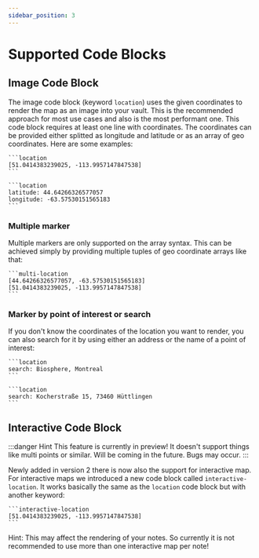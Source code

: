 ```yaml
---
sidebar_position: 3
---
```


# Supported Code Blocks

## Image Code Block

The image code block (keyword `location`) uses the given coordinates to render the map as an image into your vault. This is the recommended approach for most use cases and also is the most performant one.
This code block requires at least one line with coordinates. The coordinates can be provided either splitted as longitude and latitude or as an array of geo coordinates. Here are some examples:

````
```location
[51.0414383239025, -113.9957147847538]
```
````

````
```location
latitude: 44.64266326577057
longitude: -63.57530151565183
```
````

### Multiple marker

Multiple markers are only supported on the array syntax. This can be achieved simply by providing multiple tuples of geo coordinate arrays like that:

````
```multi-location
[44.64266326577057, -63.57530151565183]
[51.0414383239025, -113.9957147847538]
```
````

### Marker by point of interest or search

If you don't know the coordinates of the location you want to render, you can also search for it by using either an address or the name of a point of interest:

````
```location
search: Biosphere, Montreal
```
````

````
```location
search: Kocherstraße 15, 73460 Hüttlingen
```
````

## Interactive Code Block

:::danger Hint
This feature is currently in preview! It doesn't support things like multi points or similar. Will be coming in the future. Bugs may occur.
:::

Newly added in version 2 there is now also the support for interactive map. For interactive maps we introduced a new code block called `interactive-location`. It works basically the same as the `location` code block but with another keyword:

````
```interactive-location
[51.0414383239025, -113.9957147847538]
```
````

Hint: This may affect the rendering of your notes. So currently it is not recommended to use more than one interactive map per note!
